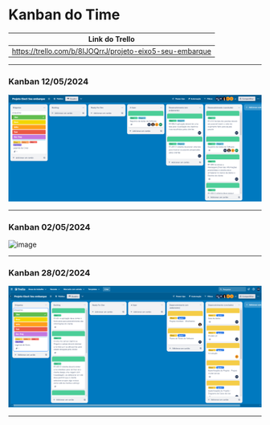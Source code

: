 # Kanban do Time

|Link do Trello|
|-----------|
|https://trello.com/b/8IJOQrrJ/projeto-eixo5-seu-embarque


---
### Kanban 12/05/2024
![image](imgKanban/TrelloEtapa4.png)

---
### Kanban 02/05/2024
![image](https://github.com/ICEI-PUC-Minas-PMV-ADS/pmv-ads-2024-1-e5-proj-empext-t5-pmv-ads-2024-1-e5-proj-seuembarque/assets/88688861/daeea2a6-43ec-43b2-a1ef-bcb35aa33cef)

---
### Kanban 28/02/2024
![Workflow](imgKanban/Trello.png)

---
